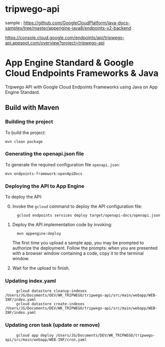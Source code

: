 tripwego-api
=============================================

sample : https://github.com/GoogleCloudPlatform/java-docs-samples/tree/master/appengine-java8/endpoints-v2-backend

https://console.cloud.google.com/endpoints/api/tripwego-api.appspot.com/overview?project=tripwego-api

# App Engine Standard & Google Cloud Endpoints Frameworks & Java

Tripwego API with Google Cloud Endpoints Frameworks using
Java on App Engine Standard.

## Build with Maven

### Building the project

To build the project:

    mvn clean package

### Generating the openapi.json file

To generate the required configuration file `openapi.json`:

    mvn endpoints-framework:openApiDocs

### Deploying the API to App Engine

To deploy the API:

0. Invoke the `gcloud` command to deploy the API configuration file:

         gcloud endpoints services deploy target/openapi-docs/openapi.json

0. Deploy the API implementation code by invoking:

         mvn appengine:deploy

    The first time you upload a sample app, you may be prompted to authorize the
    deployment. Follow the prompts: when you are presented with a browser window
    containing a code, copy it to the terminal window.

0. Wait for the upload to finish.

### Updating index.yaml

         gcloud datastore cleanup-indexes /Users/JG/Documents/DEV/WK_TRIPWEGO/tripwego-api/src/main/webapp/WEB-INF/index.yaml
         gcloud datastore create-indexes /Users/JG/Documents/DEV/WK_TRIPWEGO/tripwego-api/src/main/webapp/WEB-INF/index.yaml

### Updating cron task (update or remove)

         gcloud app deploy /Users/JG/Documents/DEV/WK_TRIPWEGO/tripwego-api/src/main/webapp/WEB-INF/cron.yaml
